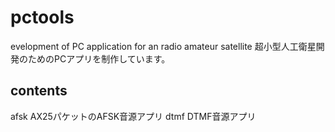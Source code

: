 ﻿# pctools
evelopment of PC application for an radio amateur satellite
超小型人工衛星開発のためのPCアプリを制作しています。

## contents
afsk	AX25パケットのAFSK音源アプリ
dtmf	DTMF音源アプリ
